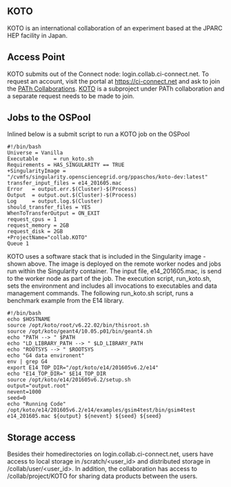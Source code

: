 ## KOTO

KOTO is an international collaboration of an experiment based at the JPARC HEP facility in Japan.


## Access Point

KOTO submits out of the Connect node: login.collab.ci-connect.net. To request an account, visit the portal at https://ci-connect.net and 
ask to join the [PATh Collaborations](https://www.ci-connect.net/groups/root.collab). [KOTO](https://www.ci-connect.net/groups/root.collab.KOTO) is a subproject under PATh collaboration and a separate request needs to be made to join. 

## Jobs to the OSPool

Inlined below is a submit script to run a KOTO job on the OSPool

    #!/bin/bash
    Universe = Vanilla
    Executable     = run_koto.sh
    Requirements = HAS_SINGULARITY == TRUE
    +SingularityImage = "/cvmfs/singularity.opensciencegrid.org/ppaschos/koto-dev:latest"
    transfer_input_files = e14_201605.mac
    Error   = output.err.$(Cluster)-$(Process)
    Output  = output.out.$(Cluster)-$(Process)
    Log     = output.log.$(Cluster)
    should_transfer_files = YES
    WhenToTransferOutput = ON_EXIT
    request_cpus = 1
    request_memory = 2GB
    request_disk = 2GB
    +ProjectName="collab.KOTO"
    Queue 1
   
KOTO uses a software stack that is included in the Singularity image - shown above. The image is deployed on the remote worker nodes and jobs run within
the Singularity container. The input file, e14_201605.mac, is send to the worker node as part of the job. The execution script, run_koto.sh, sets the environment and includes all invocations to executables and data management commands. The following run_koto.sh script, runs a benchmark example from the E14 library.


    #!/bin/bash
    echo $HOSTNAME
    source /opt/koto/root/v6.22.02/bin/thisroot.sh
    source /opt/koto/geant4/10.05.p01/bin/geant4.sh
    echo "PATH --> " $PATH
    echo "LD_LIBRARY_PATH --> " $LD_LIBRARY_PATH
    echo "ROOTSYS --> " $ROOTSYS
    echo "G4 data environent"
    env | grep G4
    export E14_TOP_DIR="/opt/koto/e14/201605v6.2/e14"
    echo "E14_TOP_DIR=" $E14_TOP_DIR
    source /opt/koto/e14/201605v6.2/setup.sh
    output="output.root"
    nevent=1000
    seed=0
    echo "Running Code"
    /opt/koto/e14/201605v6.2/e14/examples/gsim4test/bin/gsim4test e14_201605.mac ${output} ${nevent} ${seed} ${seed}


## Storage access

Besides their homedirectories on login.collab.ci-connect.net, users have access to local storage in /scratch/<user_id> and distributed storage in /collab/user/<user_id>. In addition, the collaboration has access to /collab/project/KOTO for sharing data products between the users. 
